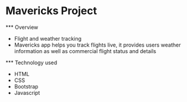 # Mavericks Project
*** Overview
  * Flight and weather tracking
  * Mavericks app helps you track flights live, it provides users weather information as well as commercial flight status and details
  
*** Technology used
  * HTML
  * CSS
  * Bootstrap
  * Javascript
